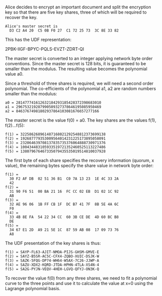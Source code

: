 
Alice decides to encrypt an important document and split the encryption key so that
there are five key shares, three of which will be required to recover the key.

~~~~
Alice's master secret is
  D3 C2 A4 20  C5 0B F0 27  C1 72 25 73  3C 8E 33 82
~~~~

This has the UDF representation:

2PBK-IIGF-BPYC-PQLS-EVZT-ZDRT-QI

The master secret is converted to an integer applying network byte order conventions.
Since the master secret is 128 bits, it is guaranteed to be smaller than the modulus.
The resulting value becomes the polynomial value a0.

Since a threshold of three shares is required, we will need a second order polynomial.
The co-efficients of the polynomial a1, a2 are random numbers smaller than the 
modulus:

~~~~
a0 = 281477741612632184293185428372398683010
a1 = 296753219287990509327378646195085950469
a2 = 84637674981802937864103081676657277166
~~~~

The master secret is the value f(0) = a0. The key shares are the values f(1), f(2)...f(5):

~~~~
f(1) = 322586268961487168021292548812373699138
f(2) = 192687779353009564014231225173895058091
f(3) = 232064639708137835735376064888730971376
f(4) = 100434483105933519721352460525113227486
f(5) = 138079676467335079435535019514810037928
~~~~

The first byte of each share specifies the recovery information (quorum, x value), the
remaining bytes specify the share value in network byte order:

~~~~
f(1) = 
  30 F2 AF DB  02 51 36 B1  C0 7A 13 23  1E 4C 33 2A
  42
f(2) = 
  31 90 F6 51  00 BA 21 16  FC CC 02 EB  D1 02 1C 92
  AB
f(3) = 
  32 AE 96 06  1B FF CB 1F  DC B7 41 7F  8B 5E 4A 6C
  F0
f(4) = 
  33 4B 8E FA  54 22 34 CC  60 3B CE DE  4D 60 BC B8
  DE
f(5) = 
  34 67 E1 2D  A9 21 5E 1C  87 59 AB 08  17 09 73 76
  A8
~~~~

The UDF presentation of the key shares is thus:

~~~~
f(1) = SAYP-FL63-AJIT-NMOA-PIJS-GHSM-GMVE-E
f(2) = SAYZ-B5SR-AC5C-CFX4-ZQBO-XUIC-DSJK-W
f(3) = SAZK-5FQG-DP74-WH64-W5AX-7C26-JJWP-A
f(4) = SAZU-XDX2-KQRD-JTDA-HPHN-4TLA-XS4N-4
f(5) = SA2G-PYJN-VEQV-4HEH-LGVQ-QFYJ-ON3K-Q
~~~~

To recover the value f(0) from any three shares, we need to fit a polynomial curve to 
the three points and use it to calculate the value at x=0 using the Lagrange polynomial
basis.

